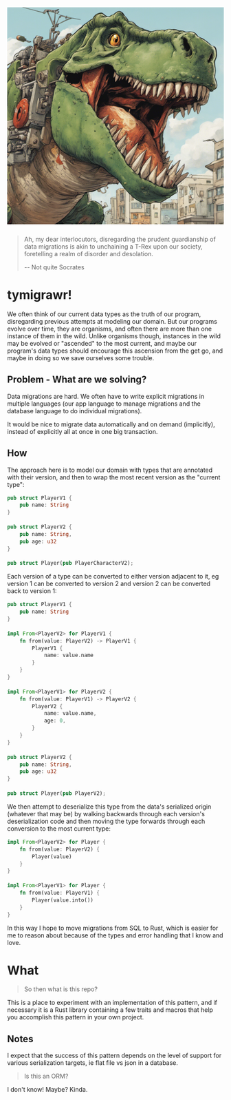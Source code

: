 <div align="center">
  <h1>
    <img src="logo.png" alt="tymigrawr!" />
  </h1>
</div>

> Ah, my dear interlocutors, disregarding the prudent guardianship of data migrations
> is akin to unchaining a T-Rex upon our society, foretelling a realm of disorder
> and desolation.
>
> -- Not quite Socrates

# tymigrawr!

We often think of our current data types as the truth of our program,
disregarding previous attempts at modeling our domain.
But our programs evolve over time, they are organisms, and often there are more
than one instance of them in the wild.
Unlike organisms though, instances in the wild may be evolved or "ascended" to
the most current, and maybe our program's data types should encourage this ascension from
the get go, and maybe in doing so we save ourselves some trouble.

## Problem - What are we solving?

Data migrations are hard.
We often have to write explicit migrations in multiple languages (our app
language to manage migrations and the database language to do individual migrations).

It would be nice to migrate data automatically and on demand (implicitly),
instead of explicitly all at once in one big transaction.

## How

The approach here is to model our domain with types that are annotated with
their version, and then to wrap the most recent version as the "current type":

```rust
pub struct PlayerV1 {
    pub name: String
}

pub struct PlayerV2 {
    pub name: String,
    pub age: u32
}

pub struct Player(pub PlayerCharacterV2);
```

Each version of a type can be converted to either version adjacent to it, eg
version 1 can be converted to version 2 and version 2 can be converted back to
version 1:

```rust
pub struct PlayerV1 {
    pub name: String
}

impl From<PlayerV2> for PlayerV1 {
    fn from(value: PlayerV2) -> PlayerV1 {
        PlayerV1 {
            name: value.name
        }
    }
}

impl From<PlayerV1> for PlayerV2 {
    fn from(value: PlayerV1) -> PlayerV2 {
        PlayerV2 {
            name: value.name,
            age: 0,
        }
    }
}

pub struct PlayerV2 {
    pub name: String,
    pub age: u32
}

pub struct Player(pub PlayerV2);
```

We then attempt to deserialize this type from the data's serialized origin (whatever that
may be) by walking backwards through each version's deserialization code and
then moving the type forwards through each conversion to the most current type:

```rust
impl From<PlayerV2> for Player {
    fn from(value: PlayerV2) {
        Player(value)
    }
}

impl From<PlayerV1> for Player {
    fn from(value: PlayerV1) {
        Player(value.into())
    }
}
```

In this way I hope to move migrations from SQL to Rust, which is easier for me
to reason about because of the types and error handling that I know and love.

# What

> So then what is this repo?

This is a place to experiment with an implementation of this pattern, and if
necessary it is a Rust library containing a few traits and macros that help you
accomplish this pattern in your own project.

## Notes

I expect that the success of this pattern depends on the level of support for
various serialization targets, ie flat file vs json in a database.

> Is this an ORM?

I don't know! Maybe? Kinda.
